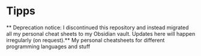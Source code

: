 # Tipps
** Deprecation notice: I discontinued this repository and instead migrated all my personal cheat sheets to my Obsidian vault. Updates here will happen irregularly (on request).**
My personal cheatsheets for different programming languages and stuff
